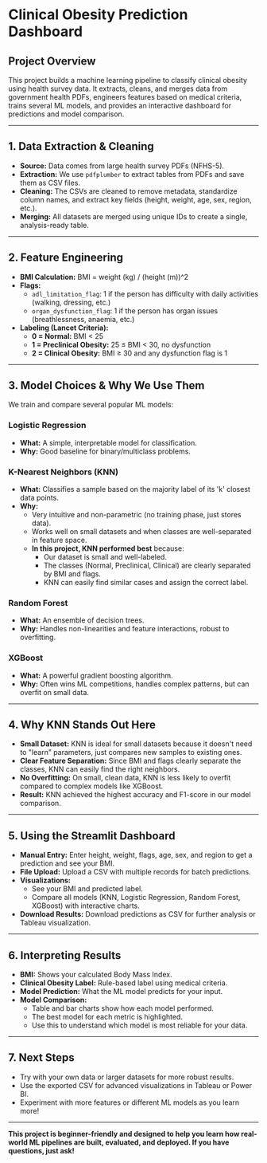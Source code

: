 # Clinical Obesity Prediction Dashboard

## Project Overview
This project builds a machine learning pipeline to classify clinical obesity using health survey data. It extracts, cleans, and merges data from government health PDFs, engineers features based on medical criteria, trains several ML models, and provides an interactive dashboard for predictions and model comparison.

---

## 1. Data Extraction & Cleaning
- **Source:** Data comes from large health survey PDFs (NFHS-5).
- **Extraction:** We use `pdfplumber` to extract tables from PDFs and save them as CSV files.
- **Cleaning:** The CSVs are cleaned to remove metadata, standardize column names, and extract key fields (height, weight, age, sex, region, etc.).
- **Merging:** All datasets are merged using unique IDs to create a single, analysis-ready table.

---

## 2. Feature Engineering
- **BMI Calculation:** BMI = weight (kg) / (height (m))^2
- **Flags:**
  - `adl_limitation_flag`: 1 if the person has difficulty with daily activities (walking, dressing, etc.)
  - `organ_dysfunction_flag`: 1 if the person has organ issues (breathlessness, anaemia, etc.)
- **Labeling (Lancet Criteria):**
  - **0 = Normal:** BMI < 25
  - **1 = Preclinical Obesity:** 25 ≤ BMI < 30, no dysfunction
  - **2 = Clinical Obesity:** BMI ≥ 30 and any dysfunction flag is 1

---

## 3. Model Choices & Why We Use Them
We train and compare several popular ML models:

### Logistic Regression
- **What:** A simple, interpretable model for classification.
- **Why:** Good baseline for binary/multiclass problems.

### K-Nearest Neighbors (KNN)
- **What:** Classifies a sample based on the majority label of its 'k' closest data points.
- **Why:**
  - Very intuitive and non-parametric (no training phase, just stores data).
  - Works well on small datasets and when classes are well-separated in feature space.
  - **In this project, KNN performed best** because:
    - Our dataset is small and well-labeled.
    - The classes (Normal, Preclinical, Clinical) are clearly separated by BMI and flags.
    - KNN can easily find similar cases and assign the correct label.

### Random Forest
- **What:** An ensemble of decision trees.
- **Why:** Handles non-linearities and feature interactions, robust to overfitting.

### XGBoost
- **What:** A powerful gradient boosting algorithm.
- **Why:** Often wins ML competitions, handles complex patterns, but can overfit on small data.

---

## 4. Why KNN Stands Out Here
- **Small Dataset:** KNN is ideal for small datasets because it doesn't need to "learn" parameters, just compares new samples to existing ones.
- **Clear Feature Separation:** Since BMI and flags clearly separate the classes, KNN can easily find the right neighbors.
- **No Overfitting:** On small, clean data, KNN is less likely to overfit compared to complex models like XGBoost.
- **Result:** KNN achieved the highest accuracy and F1-score in our model comparison.

---

## 5. Using the Streamlit Dashboard
- **Manual Entry:** Enter height, weight, flags, age, sex, and region to get a prediction and see your BMI.
- **File Upload:** Upload a CSV with multiple records for batch predictions.
- **Visualizations:**
  - See your BMI and predicted label.
  - Compare all models (KNN, Logistic Regression, Random Forest, XGBoost) with interactive charts.
- **Download Results:** Download predictions as CSV for further analysis or Tableau visualization.

---

## 6. Interpreting Results
- **BMI:** Shows your calculated Body Mass Index.
- **Clinical Obesity Label:** Rule-based label using medical criteria.
- **Model Prediction:** What the ML model predicts for your input.
- **Model Comparison:**
  - Table and bar charts show how each model performed.
  - The best model for each metric is highlighted.
  - Use this to understand which model is most reliable for your data.

---

## 7. Next Steps
- Try with your own data or larger datasets for more robust results.
- Use the exported CSV for advanced visualizations in Tableau or Power BI.
- Experiment with more features or different ML models as you learn more!

---

**This project is beginner-friendly and designed to help you learn how real-world ML pipelines are built, evaluated, and deployed. If you have questions, just ask!** 